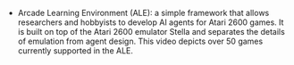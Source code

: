 - Arcade Learning Environment (ALE): a simple framework that allows researchers and hobbyists to develop AI agents for Atari 2600 games. It is built on top of the Atari 2600 emulator Stella and separates the details of emulation from agent design. This video depicts over 50 games currently supported in the ALE.
